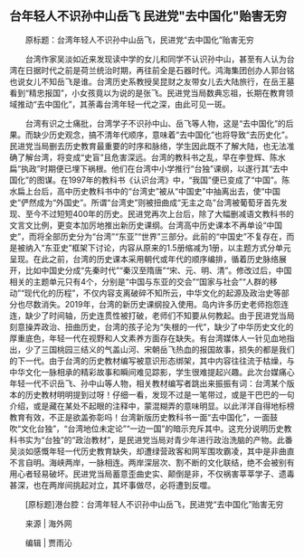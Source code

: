 ## 台年轻人不识孙中山岳飞 民进党"去中国化"贻害无穷
　　原标题：台湾年轻人不识孙中山岳飞，民进党“去中国化”贻害无穷

　　台湾作家吴淡如近来发现读中学的女儿和同学不认识孙中山，甚至有人认为台湾在日据时代之前是荷兰统治时期，再往前全是石器时代。鸿海集团创办人郭台铭也说女儿不知岳飞是谁。台湾历史系教授吴昆财之友带女儿去大陆旅行，在岳王墓看到“精忠报国”，小女孩竟以为说的是张飞。民进党当局数典忘祖，长期在教育领域推动“去中国化”，其荼毒台湾年轻一代之深，由此可见一斑。

　　台湾有识之士痛批，台湾学子不识孙中山、岳飞等人物，这是“去中国化”的后果。而缺少历史观念，搞不清年代顺序，意味着“去中国化”也将导致“去历史化”。民进党当局删去历史教育最重要的时序和脉络，学生因此既不了解大陆，也无法准确了解台湾，将变成“史盲”且危害深远。台湾的教科书之乱，早在李登辉、陈水扁“执政”时期便已埋下祸根。他们在台湾中小学推行“台独”课纲，以遂行其“去中国化”的图谋。在1997年的教科书《认识台湾》中，“我国”便已变成了“中国”。陈水扁上台后，高中历史教科书中的“台湾史”被从“中国史”中抽离出去，使“中国史”俨然成为“外国史”。所谓“台湾史”则被扭曲成“无主之岛”台湾被葡萄牙首先发现、至今不过短短400年的历史。民进党再次上台后，除了大幅删减语文教科书的文言文比例，更变本加厉地推出新历史课纲。台湾高中历史课本不再单设“中国史”，而将全部历史分为“台湾”“东亚”“世界”三部分。此前的“中国史”不复存在，而是被纳入“东亚史”框架下讨论，内容从原来的1.5册缩减为1册，以主题方式分单元呈现。在此之前，台湾的历史课本采用朝代或年代的顺序编排，循着历史脉络展开，比如中国史分成“先秦时代”“秦汉至隋唐”“宋、元、明、清”。修改过后，中国相关的主题单元只有4个，分别是“中国与东亚的交会”“国家与社会”“人群的移动”“现代化的历程”，不仅内容支离破碎不知所云，中华文化的起源及政治史等部分也尽数消失。2019年，台湾的新历史课纲投入使用。岛内许多历史老师抱怨连连，缺少了时间轴，历史连贯性被打破，老师们不知要从何教起。由于民进党当局刻意操弄政治、扭曲历史，台湾的孩子沦为“失根的一代”，缺少了中华历史文化的厚重底色，年轻一代在视野和人文素养方面存在缺失。有台湾媒体人一针见血地指出，少了三国桃园三结义的气盖山河、宋朝岳飞热血的报国故事，损失的都是我们的下一代。由于台湾的历史教材编写被意识形态绑架，其中内容往往流于枯燥，与中华文化一脉相承的精彩故事和瞬间难见踪影，学生很难提起兴趣。此次台媒痛心年轻一代不识岳飞、孙中山等人物，相关教材编写者跳出来振振有词：台湾某个版本的历史教材明明提到过呀！仔细一看，发现不过是一笔带过，或是干巴巴的一句介绍，或是藏在某处不起眼的注释中，蒙混糊弄的意味明显。以此洋洋自得地标榜教育有效，不正是欲盖弥彰吗！台湾新版历史教科书一面“去中国化”，一面鼓吹“文化台独”，“台湾地位未定论”“一边一国”的暗示充斥其中。这充分说明历史教科书实为“台独”的“政治教材”，是民进党当局对青少年进行政治洗脑的产物。此番吴淡如感慨年轻一代历史教育缺失，却遭绿营政客和网军围攻霸凌，其中是非曲直不言自明。海峡两岸，一脉相连。两岸深层次、割不断的文化联结，绝不会被别有用心者轻易破坏。民进党当局蓄意歪曲史实、颠倒是非，不仅祸害莘莘学子、遗毒甚深，也在两岸间挑起对立，其坏事做尽，必将遭到反噬。

　　[原标题]港台腔：台湾年轻人不识孙中山岳飞，民进党“去中国化”贻害无穷

　　来源 | 海外网

　　编辑 | 贾雨沁

